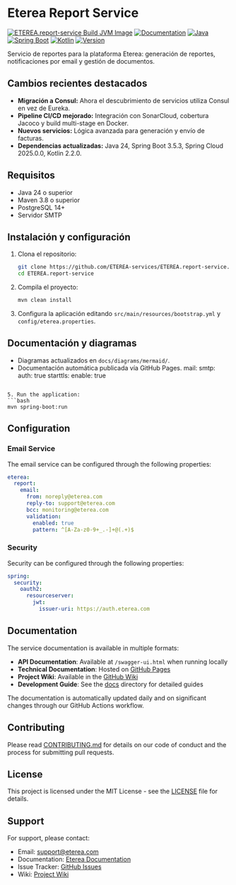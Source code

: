 # Eterea Report Service

[![ETEREA.report-service Build JVM Image](https://github.com/ETEREA-services/ETEREA.report-service/actions/workflows/maven.yml/badge.svg?branch=main)](https://github.com/ETEREA-services/ETEREA.report-service/actions/workflows/maven.yml)
[![Documentation](https://github.com/ETEREA-services/ETEREA.report-service/actions/workflows/pages.yml/badge.svg)](https://github.com/ETEREA-services/ETEREA.report-service/actions/workflows/pages.yml)
[![Java](https://img.shields.io/badge/Java-24-red.svg)](https://www.oracle.com/java/technologies/javase/jdk24-archive-downloads.html)
[![Spring Boot](https://img.shields.io/badge/Spring%20Boot-3.5.3-brightgreen.svg)](https://spring.io/projects/spring-boot)
[![Kotlin](https://img.shields.io/badge/Kotlin-2.2.0-blue.svg)](https://kotlinlang.org/)
[![Version](https://img.shields.io/badge/Version-1.3.0-blue.svg)](https://github.com/ETEREA-services/ETEREA.report-service)

Servicio de reportes para la plataforma Eterea: generación de reportes, notificaciones por email y gestión de documentos.

## Cambios recientes destacados

- **Migración a Consul:** Ahora el descubrimiento de servicios utiliza Consul en vez de Eureka.
- **Pipeline CI/CD mejorado:** Integración con SonarCloud, cobertura Jacoco y build multi-stage en Docker.
- **Nuevos servicios:** Lógica avanzada para generación y envío de facturas.
- **Dependencias actualizadas:** Java 24, Spring Boot 3.5.3, Spring Cloud 2025.0.0, Kotlin 2.2.0.

## Requisitos

- Java 24 o superior
- Maven 3.8 o superior
- PostgreSQL 14+
- Servidor SMTP

## Instalación y configuración

1. Clona el repositorio:
   ```bash
   git clone https://github.com/ETEREA-services/ETEREA.report-service.git
   cd ETEREA.report-service
   ```
2. Compila el proyecto:
   ```bash
   mvn clean install
   ```
3. Configura la aplicación editando `src/main/resources/bootstrap.yml` y `config/eterea.properties`.

## Documentación y diagramas

- Diagramas actualizados en `docs/diagrams/mermaid/`.
- Documentación automática publicada vía GitHub Pages.
      mail:
        smtp:
          auth: true
          starttls:
            enable: true
```

5. Run the application:
```bash
mvn spring-boot:run
```

## Configuration

### Email Service

The email service can be configured through the following properties:

```yaml
eterea:
  report:
    email:
      from: noreply@eterea.com
      reply-to: support@eterea.com
      bcc: monitoring@eterea.com
      validation:
        enabled: true
        pattern: ^[A-Za-z0-9+_.-]+@(.+)$
```

### Security

Security can be configured through the following properties:

```yaml
spring:
  security:
    oauth2:
      resourceserver:
        jwt:
          issuer-uri: https://auth.eterea.com
```

## Documentation

The service documentation is available in multiple formats:

- **API Documentation**: Available at `/swagger-ui.html` when running locally
- **Technical Documentation**: Hosted on [GitHub Pages](https://eterea-services.github.io/ETEREA.report-service/)
- **Project Wiki**: Available in the [GitHub Wiki](https://github.com/ETEREA-services/ETEREA.report-service/wiki)
- **Development Guide**: See the [docs](docs/) directory for detailed guides

The documentation is automatically updated daily and on significant changes through our GitHub Actions workflow.

## Contributing

Please read [CONTRIBUTING.md](CONTRIBUTING.md) for details on our code of conduct and the process for submitting pull requests.

## License

This project is licensed under the MIT License - see the [LICENSE](LICENSE) file for details.

## Support

For support, please contact:
- Email: support@eterea.com
- Documentation: [Eterea Documentation](https://docs.eterea.com)
- Issue Tracker: [GitHub Issues](https://github.com/ETEREA-services/ETEREA.report-service/issues)
- Wiki: [Project Wiki](https://github.com/ETEREA-services/ETEREA.report-service/wiki)

